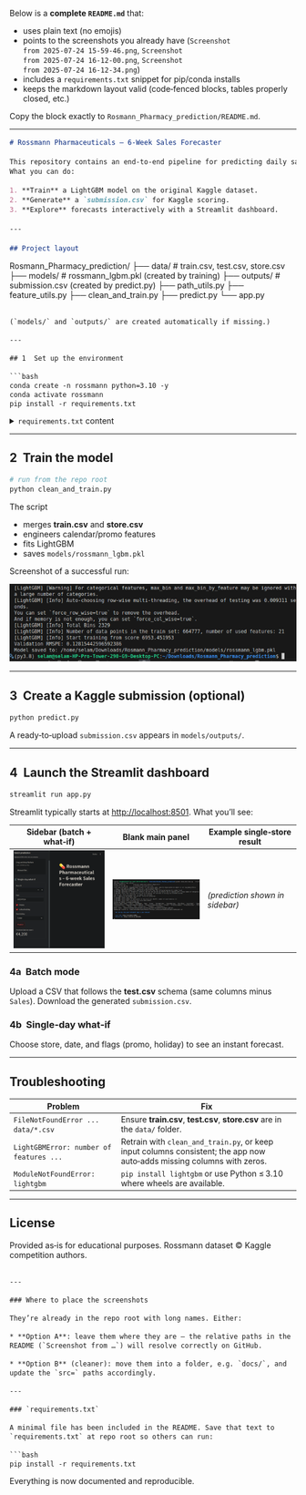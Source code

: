 Below is a **complete `README.md`** that:

* uses plain text (no emojis)
* points to the screenshots you already have (`Screenshot from 2025‑07‑24 15‑59‑46.png`, `Screenshot from 2025‑07‑24 16‑12‑00.png`, `Screenshot from 2025‑07‑24 16‑12‑34.png`)
* includes a `requirements.txt` snippet for pip/conda installs
* keeps the markdown layout valid (code‑fenced blocks, tables properly closed, etc.)

Copy the block exactly to `Rosmann_Pharmacy_prediction/README.md`.

---

```markdown
# Rossmann Pharmaceuticals – 6‑Week Sales Forecaster

This repository contains an end‑to‑end pipeline for predicting daily sales for 1,115 Rossmann drugstores.  
What you can do:

1. **Train** a LightGBM model on the original Kaggle dataset.  
2. **Generate** a `submission.csv` for Kaggle scoring.  
3. **Explore** forecasts interactively with a Streamlit dashboard.

---

## Project layout

```

Rosmann\_Pharmacy\_prediction/
├── data/                 # train.csv, test.csv, store.csv
├── models/               # rossmann\_lgbm.pkl (created by training)
├── outputs/              # submission.csv (created by predict.py)
├── path\_utils.py
├── feature\_utils.py
├── clean\_and\_train.py
├── predict.py
└── app.py

````

(`models/` and `outputs/` are created automatically if missing.)

---

## 1  Set up the environment

```bash
conda create -n rossmann python=3.10 -y
conda activate rossmann
pip install -r requirements.txt
````

<details>
<summary><code>requirements.txt</code> content</summary>

```text
pandas>=2.1.0
scikit-learn>=1.3.0
lightgbm>=4.0.0
streamlit>=1.34.0
joblib>=1.3.0
```

</details>

---

## 2  Train the model

```bash
# run from the repo root
python clean_and_train.py
```

The script

* merges **train.csv** and **store.csv**
* engineers calendar/promo features
* fits LightGBM
* saves `models/rossmann_lgbm.pkl`

Screenshot of a successful run:

<img src="Screenshot from 2025-07-24 15-59-46.png" width="700">

---

## 3  Create a Kaggle submission (optional)

```bash
python predict.py
```

A ready‑to‑upload `submission.csv` appears in `models/outputs/`.

---

## 4  Launch the Streamlit dashboard

```bash
streamlit run app.py
```

Streamlit typically starts at [http://localhost:8501](http://localhost:8501).
What you’ll see:

| Sidebar (batch + what‑if)                                       | Blank main panel                                                | Example single‑store result     |
| --------------------------------------------------------------- | --------------------------------------------------------------- | ------------------------------- |
| <img src="Screenshot from 2025-07-24 16-12-00.png" width="230"> | <img src="Screenshot from 2025-07-24 16-12-34.png" width="230"> | *(prediction shown in sidebar)* |

### 4a  Batch mode

Upload a CSV that follows the **test.csv** schema (same columns minus `Sales`).
Download the generated `submission.csv`.

### 4b  Single‑day what‑if

Choose store, date, and flags (promo, holiday) to see an instant forecast.

---

## Troubleshooting

| Problem                                 | Fix                                                                                                                    |
| --------------------------------------- | ---------------------------------------------------------------------------------------------------------------------- |
| `FileNotFoundError ... data/*.csv`      | Ensure **train.csv**, **test.csv**, **store.csv** are in the `data/` folder.                                           |
| `LightGBMError: number of features ...` | Retrain with `clean_and_train.py`, or keep input columns consistent; the app now auto‑adds missing columns with zeros. |
| `ModuleNotFoundError: lightgbm`         | `pip install lightgbm` or use Python ≤ 3.10 where wheels are available.                                                |

---

## License

Provided as‑is for educational purposes. Rossmann dataset © Kaggle competition authors.

````

---

### Where to place the screenshots

They’re already in the repo root with long names. Either:

* **Option A**: leave them where they are – the relative paths in the README (`Screenshot from …`) will resolve correctly on GitHub.

* **Option B** (cleaner): move them into a folder, e.g. `docs/`, and update the `src=` paths accordingly.

---

### `requirements.txt`

A minimal file has been included in the README. Save that text to `requirements.txt` at repo root so others can run:

```bash
pip install -r requirements.txt
````

Everything is now documented and reproducible.
